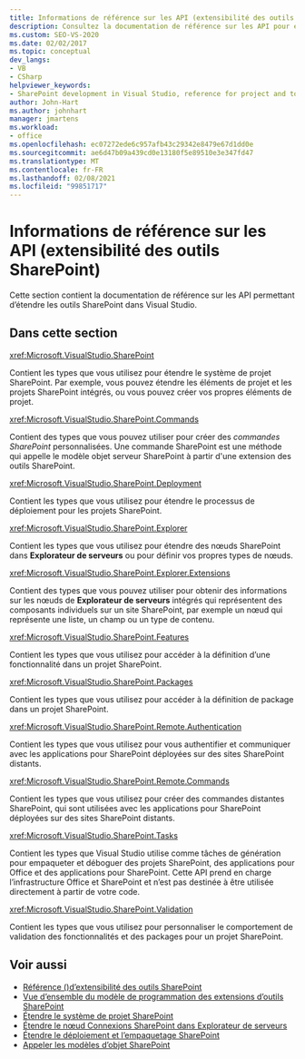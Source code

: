 ```yaml
---
title: Informations de référence sur les API (extensibilité des outils SharePoint) | Microsoft Docs
description: Consultez la documentation de référence sur les API pour étendre les outils SharePoint dans Visual Studio. Consultez la liste des espaces de noms connexes, tels que Microsoft. VisualStudio. SharePoint.
ms.custom: SEO-VS-2020
ms.date: 02/02/2017
ms.topic: conceptual
dev_langs:
- VB
- CSharp
helpviewer_keywords:
- SharePoint development in Visual Studio, reference for project and tools extensibility
author: John-Hart
ms.author: johnhart
manager: jmartens
ms.workload:
- office
ms.openlocfilehash: ec07272ede6c957afb43c29342e8479e67d1dd0e
ms.sourcegitcommit: ae6d47b09a439cd0e13180f5e89510e3e347fd47
ms.translationtype: MT
ms.contentlocale: fr-FR
ms.lasthandoff: 02/08/2021
ms.locfileid: "99851717"
---
```

# <a name="api-reference-sharepoint-tools-extensibility"></a>Informations de référence sur les API (extensibilité des outils SharePoint)
  Cette section contient la documentation de référence sur les API permettant d’étendre les outils SharePoint dans Visual Studio.

## <a name="in-this-section"></a>Dans cette section
 <xref:Microsoft.VisualStudio.SharePoint>

 Contient les types que vous utilisez pour étendre le système de projet SharePoint. Par exemple, vous pouvez étendre les éléments de projet et les projets SharePoint intégrés, ou vous pouvez créer vos propres éléments de projet.

 <xref:Microsoft.VisualStudio.SharePoint.Commands>

 Contient des types que vous pouvez utiliser pour créer des *commandes SharePoint* personnalisées. Une commande SharePoint est une méthode qui appelle le modèle objet serveur SharePoint à partir d'une extension des outils SharePoint.

 <xref:Microsoft.VisualStudio.SharePoint.Deployment>

 Contient les types que vous utilisez pour étendre le processus de déploiement pour les projets SharePoint.

 <xref:Microsoft.VisualStudio.SharePoint.Explorer>

 Contient les types que vous utilisez pour étendre des nœuds SharePoint dans **Explorateur de serveurs** ou pour définir vos propres types de nœuds.

 <xref:Microsoft.VisualStudio.SharePoint.Explorer.Extensions>

 Contient des types que vous pouvez utiliser pour obtenir des informations sur les nœuds de **Explorateur de serveurs** intégrés qui représentent des composants individuels sur un site SharePoint, par exemple un nœud qui représente une liste, un champ ou un type de contenu.

 <xref:Microsoft.VisualStudio.SharePoint.Features>

 Contient les types que vous utilisez pour accéder à la définition d’une fonctionnalité dans un projet SharePoint.

 <xref:Microsoft.VisualStudio.SharePoint.Packages>

 Contient les types que vous utilisez pour accéder à la définition de package dans un projet SharePoint.

 <xref:Microsoft.VisualStudio.SharePoint.Remote.Authentication>

 Contient les types que vous utilisez pour vous authentifier et communiquer avec les applications pour SharePoint déployées sur des sites SharePoint distants.

 <xref:Microsoft.VisualStudio.SharePoint.Remote.Commands>

 Contient les types que vous utilisez pour créer des commandes distantes SharePoint, qui sont utilisées avec les applications pour SharePoint déployées sur des sites SharePoint distants.

 <xref:Microsoft.VisualStudio.SharePoint.Tasks>

 Contient les types que Visual Studio utilise comme tâches de génération pour empaqueter et déboguer des projets SharePoint, des applications pour Office et des applications pour SharePoint. Cette API prend en charge l’infrastructure Office et SharePoint et n’est pas destinée à être utilisée directement à partir de votre code.

 <xref:Microsoft.VisualStudio.SharePoint.Validation>

 Contient les types que vous utilisez pour personnaliser le comportement de validation des fonctionnalités et des packages pour un projet SharePoint.

## <a name="see-also"></a>Voir aussi
- [Référence &#40;&#41;d’extensibilité des outils SharePoint ](../sharepoint/reference-sharepoint-tools-extensibility.md)
- [Vue d’ensemble du modèle de programmation des extensions d’outils SharePoint](../sharepoint/overview-of-the-programming-model-of-sharepoint-tools-extensions.md)
- [Étendre le système de projet SharePoint](../sharepoint/extending-the-sharepoint-project-system.md)
- [Étendre le nœud Connexions SharePoint dans Explorateur de serveurs](../sharepoint/extending-the-sharepoint-connections-node-in-server-explorer.md)
- [Étendre le déploiement et l’empaquetage SharePoint](../sharepoint/extending-sharepoint-packaging-and-deployment.md)
- [Appeler les modèles d’objet SharePoint](../sharepoint/calling-into-the-sharepoint-object-models.md)
